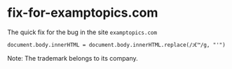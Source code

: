 # fix-for-examptopics.com
The quick fix for the bug in the site `examptopics.com`

```
document.body.innerHTML = document.body.innerHTML.replace(/ג€™/g, "'")
```

Note: The trademark belongs to its company.
